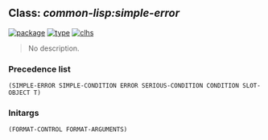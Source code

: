 ## Class: ***common-lisp:simple-error***
[![package](https://img.shields.io/badge/Package-COMMON--LISP-5f9ea0.svg?style=social&colorA=999999)](../) [![type](https://img.shields.io/badge/Type-Class-5f9ea0.svg?style=social&colorA=999999)](../#class) [![clhs](https://img.shields.io/badge/CLHS-SIMPLE--ERROR-5f9ea0.svg?style=social&colorA=999999)](http://www.lispworks.com/documentation/HyperSpec/Body/e_smp_er.htm) 

> No description.

### Precedence list
```
(SIMPLE-ERROR SIMPLE-CONDITION ERROR SERIOUS-CONDITION CONDITION SLOT-OBJECT T)
```
### Initargs
```
(FORMAT-CONTROL FORMAT-ARGUMENTS)
```
